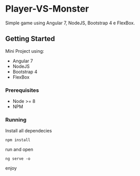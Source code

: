# Player-VS-Monster
Simple game using Angular 7, NodeJS, Bootstrap 4 e FlexBox.


## Getting Started

Mini Project using:
- Angular 7
- NodeJS
- Bootstrap 4
- FlexBox

### Prerequisites

- Node >= 8
- NPM


### Running

Install all dependecies
```
npm install
```

run and open
```
ng serve -o
```




enjoy
